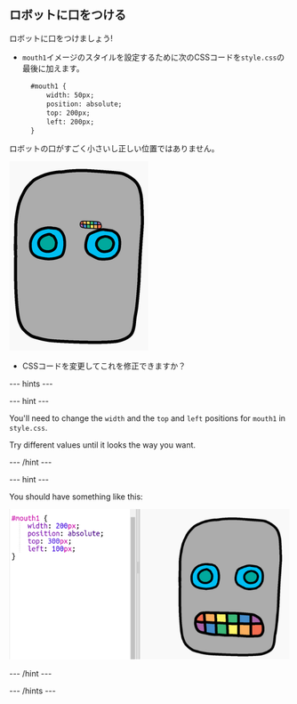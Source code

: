 ## ロボットに口をつける

ロボットに口をつけましょう!

- `mouth1`イメージのスタイルを設定するために次のCSSコードを`style.css`の最後に加えます。
    
        #mouth1 {
            width: 50px;
            position: absolute;
            top: 200px;
            left: 200px;
        }
        

ロボットの口がすごく小さいし正しい位置ではありません。

![スクリーンショット](images/robot-mouth.png)

- CSSコードを変更してこれを修正できますか？

\--- hints \---

\--- hint \---

You'll need to change the `width` and the `top` and `left` positions for `mouth1` in `style.css`.

Try different values until it looks the way you want.

\--- /hint \---

\--- hint \---

You should have something like this:

![screenshot](images/robot-mouth-code.png)

\--- /hint \---

\--- /hints \---